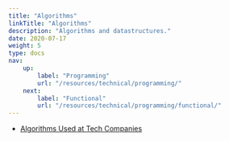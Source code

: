 ```yaml
---
title: "Algorithms"
linkTitle: "Algorithms"
description: "Algorithms and datastructures."
date: 2020-07-17
weight: 5
type: docs
nav:
    up:
        label: "Programming"
        url: "/resources/technical/programming/"
    next:
        label: "Functional"
        url: "/resources/technical/programming/functional/"
---
```


* [Algorithms Used at Tech Companies](https://blog.pragmaticengineer.com/data-structures-and-algorithms-i-actually-used-day-to-day/)
